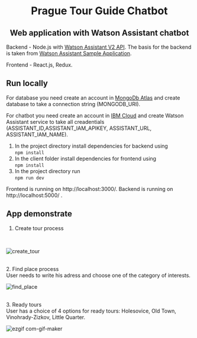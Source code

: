 <h1 align="center" style="border-bottom: none;">Prague Tour Guide Chatbot</h1>
<h2 align="center"> Web application with Watson Assistant chatbot </h2>
<p> Backend - Node.js with <a href="https://cloud.ibm.com/apidocs/assistant-v2#introduction">Watson Assistant V2 API</a>. The basis for the backend is taken from <a href="the basis for the backend is taken from">Watson Assistant Sample Application</a>.</p>
<p> Frontend - React.js, Redux. </p>

<h2> Run locally </h2>
  
  <p>For database you need create an account in <a href="https://www.mongodb.com/cloud/atlas">MongoDb Atlas</a> and create database to take a connection string (MONGODB_URI).</p>
  <p>For chatbot you need create an account in <a href="https://cloud.ibm.com/registration">IBM Cloud</a> and create Watson Assistant service to take all creadentials (ASSISTANT_ID,ASSISTANT_IAM_APIKEY, ASSISTANT_URL, ASSISTANT_IAM_NAME).</p>
  
    
   1. In the project directory install dependencies for backend using <br> `npm install`
   2. In the client folder install dependencies for frontend using <br>
     `npm install`
   3. In the project directory run <br>
     `npm run dev`

Frontend is running on http://localhost:3000/. Backend is running on http://localhost:5000/ .


<h2> App demonstrate </h2>

1. Create tour process
<br>

![create_tour](https://user-images.githubusercontent.com/43849574/122234106-e53bb100-cebc-11eb-9d71-617c45d58412.gif)

<br>
2. Find place process
<br>
User needs to write his adress and choose one of the category of interests. 
<br>

![find_place](https://user-images.githubusercontent.com/43849574/122234136-ea98fb80-cebc-11eb-8d40-f70e3b0f3505.gif)

<br>
3. Ready tours
<br>
User has a choice of 4 options for ready tours: Holesovice, Old Town, Vinohrady-Zizkov, Little Quarter.
<br>

![ezgif com-gif-maker](https://user-images.githubusercontent.com/43849574/122234711-61ce8f80-cebd-11eb-9e19-dbe66cd449cc.gif)

<br>
